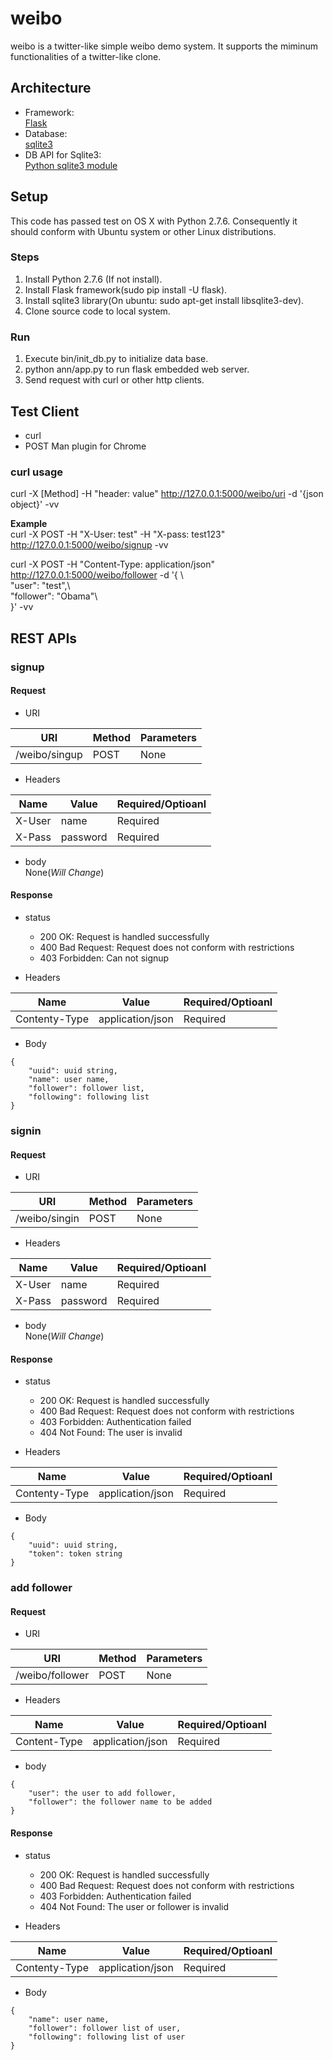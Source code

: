 weibo
=====

weibo is a twitter-like simple weibo demo system. It supports the miminum functionalities of a twitter-like clone.  

## Architecture

* Framework:  
[Flask](http://dormousehole.readthedocs.org/en/latest/)
* Database:  
[sqlite3](http://www.sqlite.org/)
* DB API for Sqlite3:  
[Python sqlite3 module](https://docs.python.org/2/library/sqlite3.html)

## Setup

This code has passed test on OS X with Python 2.7.6. Consequently it should conform with Ubuntu system or other Linux distributions.

### Steps
1. Install Python 2.7.6 (If not install).
2. Install Flask framework(sudo pip install -U flask).
3. Install sqlite3 library(On ubuntu: sudo apt-get install libsqlite3-dev).
4. Clone source code to local system.

### Run
1. Execute bin/init_db.py to initialize data base.
2. python ann/app.py to run flask embedded web server.
3. Send request with curl or other http clients.

## Test Client
* curl
* POST Man plugin for Chrome

### curl usage

curl -X [Method] -H "header: value" http://127.0.0.1:5000/weibo/uri  -d '{json object}' -vv

**Example**  
curl -X POST -H "X-User: test" -H "X-pass: test123" http://127.0.0.1:5000/weibo/signup -vv  

curl -X POST -H "Content-Type: application/json" http://127.0.0.1:5000/weibo/follower -d '{ \  
"user": "test",\  
"follower": "Obama"\  
}' -vv


## REST APIs

### signup

#### Request

* URI  

URI           | Method | Parameters|
--------------| ------ | -----------
/weibo/singup | POST   | None      |

* Headers  

Name          | Value    | Required/Optioanl|
--------------|----------| ------------------
X-User        | name     | Required         |  
X-Pass        | password | Required         |

* body  
None(*Will Change*)

#### Response

* status  
  * 200 OK: Request is handled successfully
  * 400 Bad Request: Request does not conform with restrictions
  * 403 Forbidden: Can not signup
  
* Headers  

Name                 | Value                | Required/Optioanl|
---------------------|----------------------| ------------------
Contenty-Type        | application/json     | Required         |  

* Body  

```
{   
    "uuid": uuid string, 
    "name": user name,
    "follower": follower list,
    "following": following list
}
```

### signin

#### Request

* URI  

URI           | Method | Parameters|
--------------| ------ | -----------
/weibo/singin | POST   | None      |

* Headers  

Name          | Value    | Required/Optioanl|
--------------|----------| ------------------
X-User        | name     | Required         |  
X-Pass        | password | Required         |

* body  
None(*Will Change*)

#### Response

* status  
  * 200 OK: Request is handled successfully
  * 400 Bad Request: Request does not conform with restrictions
  * 403 Forbidden: Authentication failed
  * 404 Not Found: The user is invalid
  
* Headers  

Name                 | Value                | Required/Optioanl|
---------------------|----------------------| ------------------
Contenty-Type        | application/json     | Required         |  

* Body  

```
{   
    "uuid": uuid string, 
    "token": token string
}
```

###  add follower

#### Request

* URI  

URI           | Method | Parameters|
--------------| ------ | -----------
/weibo/follower | POST   | None      |

* Headers  

Name                | Value                | Required/Optioanl|
--------------------|----------------------| ------------------
Content-Type        | application/json     | Required         |    

* body  

```
{
    "user": the user to add follower,
    "follower": the follower name to be added
}
```

#### Response

* status  
  * 200 OK: Request is handled successfully
  * 400 Bad Request: Request does not conform with restrictions
  * 403 Forbidden: Authentication failed
  * 404 Not Found: The user or follower is invalid
  
* Headers  

Name                 | Value                | Required/Optioanl|
---------------------|----------------------| ------------------
Contenty-Type        | application/json     | Required         |  

* Body  

```
{   
    "name": user name, 
    "follower": follower list of user,
    "following": following list of user
}
```








